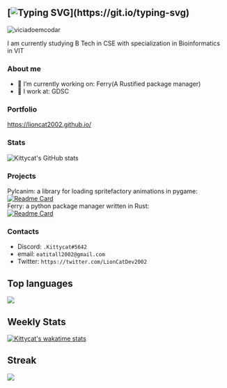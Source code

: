 ## [![Typing SVG](https://readme-typing-svg.demolab.com/?lines=Hello+there+:3+I+am+kittycat!)](https://git.io/typing-svg)
![viciadoemcodar](https://i.pinimg.com/originals/e4/26/70/e426702edf874b181aced1e2fa5c6cde.gif)

I am currently studying B Tech in CSE with specialization in Bioinformatics in VIT<br>
### About me
- 🔭 I’m currently working on: Ferry(A Rustified package manager)
- 💼 I work at:  GDSC


### Portfolio
https://lioncat2002.github.io/

### Stats
![Kittycat's GitHub stats](https://github-readme-stats.vercel.app/api?username=Lioncat2002&count_private=true&show_icons=true&hide_title=true&include_all_commits=true)

### Projects
Pylcanim: a library for loading spritefactory animations in pygame:<br>
[![Readme Card](https://github-readme-stats.vercel.app/api/pin/?username=Lioncat2002&repo=pylcanim)](https://github.com/Lioncat2002/pylcanim)<br>
Ferry: a python package manager written in Rust: <br>
[![Readme Card](https://github-readme-stats.vercel.app/api/pin/?username=Lioncat2002&repo=Ferry)](https://github.com/Lioncat2002/Ferry)<br>


### Contacts
- Discord: `.Kittycat#5642`
- email: `eatitall2002@gmail.com`
- Twitter: `https://twitter.com/LionCatDev2002`


## Top languages
![](https://github-readme-stats.vercel.app/api/top-langs/?username=Lioncat2002&theme=radical&hide_border=false&include_all_commits=true&count_private=true&layout=compact)



## Weekly Stats
[![Kittycat's wakatime stats](https://github-readme-stats.vercel.app/api/wakatime?username=Lioncat2002&langs_count=8&theme=radical&hide_border=false)](https://github.com/anuraghazra/github-readme-stats)

## Streak
![](https://github-readme-streak-stats.herokuapp.com/?user=Lioncat2002&theme=radical&hide_border=false)<br/>

